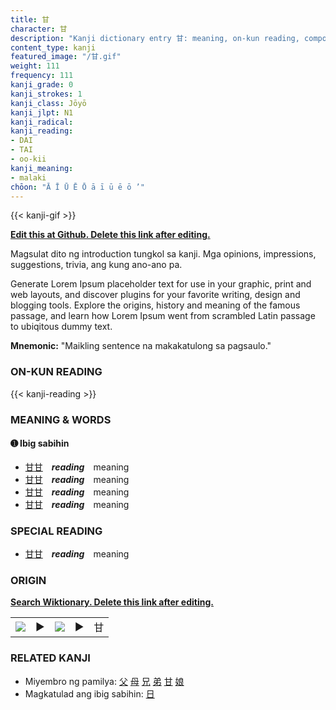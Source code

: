 ```yaml
---
title: 甘
character: 甘
description: "Kanji dictionary entry 甘: meaning, on-kun reading, compounds, origin, related kanji"
content_type: kanji
featured_image: "/甘.gif"
weight: 111
frequency: 111
kanji_grade: 0
kanji_strokes: 1
kanji_class: Jōyō
kanji_jlpt: N1
kanji_radical: 
kanji_reading: 
- DAI
- TAI
- oo-kii
kanji_meaning:
- malaki
chōon: "Ā Ī Ū Ē Ō ā ī ū ē ō ’"
---
```

[//]: # (Don't edit the line below. Kanji animated GIF code is automatically generated.)
{{< kanji-gif >}}

[//]: # (Edit below this line.)

**[Edit this at Github. Delete this link after editing.](https://github.com/tim0g/tim/tree/main/content/kanji/甘/index.md)**

Magsulat dito ng introduction tungkol sa kanji. Mga opinions, impressions, suggestions, trivia, ang kung ano-ano pa.

Generate Lorem Ipsum placeholder text for use in your graphic, print and web layouts, and discover plugins for your favorite writing, design and blogging tools. Explore the origins, history and meaning of the famous passage, and learn how Lorem Ipsum went from scrambled Latin passage to ubiqitous dummy text.
 
**Mnemonic:** "Maikling sentence na makakatulong sa pagsaulo."

### ON-KUN READING

[//]: # (Don't edit the line below. ON-KUN READING code is automatically generated.)
{{< kanji-reading >}}

### MEANING & WORDS

#### ➊ **Ibig sabihin**
  - [甘](../甘)[甘](../甘)　***reading***　meaning
  - [甘](../甘)[甘](../甘)　***reading***　meaning
  - [甘](../甘)[甘](../甘)　***reading***　meaning
  - [甘](../甘)[甘](../甘)　***reading***　meaning

### SPECIAL READING
  - [甘](../甘)[甘](../甘)　***reading***　meaning

### ORIGIN

**[Search Wiktionary. Delete this link after editing.](https://wiktionary.org/wiki/甘)**
<table class="kanji-table"><tr><td>
<img src="60px-甘-bronze.svg.png">
</td><td>▶</td><td>
<img src="60px-甘-oracle.svg.png">
</td><td>▶</td>
<td class="kanji-origin">甘</td>
</tr></table>

### RELATED KANJI
- Miyembro ng pamilya: [父](../父) [母](../母) [兄](../兄) [弟](../弟) [甘](../甘) [娘](../娘)
- Magkatulad ang ibig sabihin: [日](../日)
